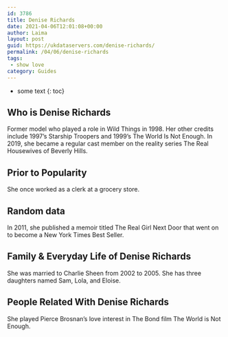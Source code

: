 ```yaml
---
id: 3786
title: Denise Richards
date: 2021-04-06T12:01:08+00:00
author: Laima
layout: post
guid: https://ukdataservers.com/denise-richards/
permalink: /04/06/denise-richards
tags:
 - show love
category: Guides
---
```


* some text
{: toc}


## Who is Denise Richards
                  
                  
                  
Former model who played a role in Wild Things in 1998. Her other credits include 1997&#8217;s Starship Troopers and 1999&#8217;s The World Is Not Enough. In 2019, she became a regular cast member on the reality series The Real Housewives of Beverly Hills. 
                  
              
            
              
            
                
                
                
## Prior to Popularity
                  
                  
                  
She once worked as a clerk at a grocery store.
                  
              
            
              
            
                
                
                
## Random data
                  
                  
                  
In 2011, she published a memoir titled The Real Girl Next Door that went on to become a New York Times Best Seller. 
                  
              
            
              
            
                
                
                
## Family & Everyday Life of Denise Richards
                  
                  
                  
She was married to Charlie Sheen from 2002 to 2005. She has three daughters named Sam, Lola, and Eloise.
                  
              
            
              
            
                
                
                
## People Related With Denise Richards
                  
                  
                  
She played Pierce Brosnan&#8217;s love interest in The Bond film The World is Not Enough.
                  
              
            
              
            
                
              
            
              
              
            
            
              
            
          
          
          